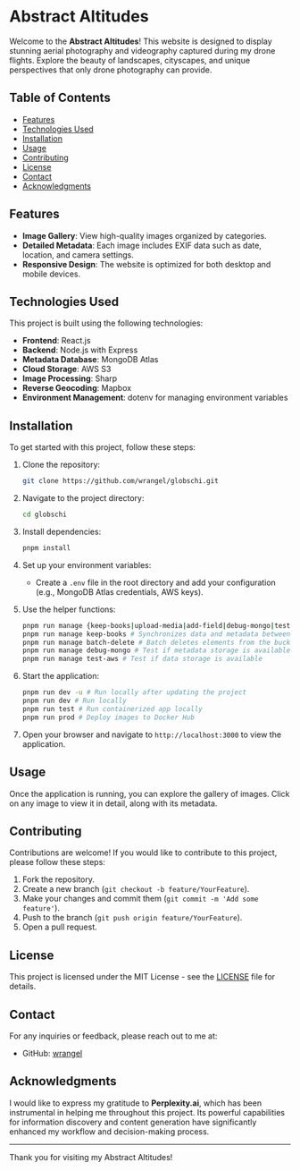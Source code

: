 # Abstract Altitudes

Welcome to the **Abstract Altitudes**! This website is designed to display stunning aerial photography and videography captured during my drone flights. Explore the beauty of landscapes, cityscapes, and unique perspectives that only drone photography can provide.

## Table of Contents

- [Features](#features)
- [Technologies Used](#technologies-used)
- [Installation](#installation)
- [Usage](#usage)
- [Contributing](#contributing)
- [License](#license)
- [Contact](#contact)
- [Acknowledgments](#acknowledgments)

## Features

- **Image Gallery**: View high-quality images organized by categories.
- **Detailed Metadata**: Each image includes EXIF data such as date, location, and camera settings.
- **Responsive Design**: The website is optimized for both desktop and mobile devices.

## Technologies Used

This project is built using the following technologies:

- **Frontend**: React.js
- **Backend**: Node.js with Express
- **Metadata Database**: MongoDB Atlas
- **Cloud Storage**: AWS S3
- **Image Processing**: Sharp
- **Reverse Geocoding**: Mapbox
- **Environment Management**: dotenv for managing environment variables

## Installation

To get started with this project, follow these steps:

1. Clone the repository:

   ```bash
   git clone https://github.com/wrangel/globschi.git
   ```

2. Navigate to the project directory:

   ```bash
   cd globschi
   ```

3. Install dependencies:

   ```bash
   pnpm install
   ```

4. Set up your environment variables:

   - Create a `.env` file in the root directory and add your configuration (e.g., MongoDB Atlas credentials, AWS keys).

5. Use the helper functions:

   ```bash
   pnpm run manage {keep-books|upload-media|add-field|debug-mongo|test-aws}
   pnpm run manage keep-books # Synchronizes data and metadata between and within data and metadata storages
   pnpm run manage batch-delete # Batch deletes elements from the bucket with the original media. Use with caution.
   pnpm run manage debug-mongo # Test if metadata storage is available
   pnpm run manage test-aws # Test if data storage is available
   ```

6. Start the application:

   ```bash
   pnpm run dev -u # Run locally after updating the project
   pnpm run dev # Run locally
   pnpm run test # Run containerized app locally
   pnpm run prod # Deploy images to Docker Hub
   ```

7. Open your browser and navigate to `http://localhost:3000` to view the application.

## Usage

Once the application is running, you can explore the gallery of images. Click on any image to view it in detail, along with its metadata.

## Contributing

Contributions are welcome! If you would like to contribute to this project, please follow these steps:

1. Fork the repository.
2. Create a new branch (`git checkout -b feature/YourFeature`).
3. Make your changes and commit them (`git commit -m 'Add some feature'`).
4. Push to the branch (`git push origin feature/YourFeature`).
5. Open a pull request.

## License

This project is licensed under the MIT License - see the [LICENSE](LICENSE) file for details.

## Contact

For any inquiries or feedback, please reach out to me at:

- GitHub: [wrangel](https://github.com/wrangel)

## Acknowledgments

I would like to express my gratitude to **Perplexity.ai**, which has been instrumental in helping me throughout this project. Its powerful capabilities for information discovery and content generation have significantly enhanced my workflow and decision-making process.

---

Thank you for visiting my Abstract Altitudes!
